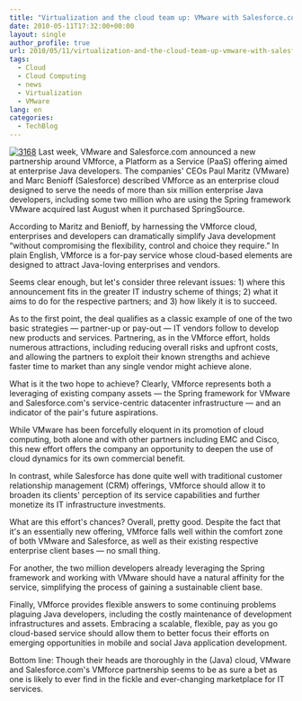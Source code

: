 ```yaml
---
title: "Virtualization and the cloud team up: VMware with Salesforce.com"
date: 2010-05-11T17:32:00+00:00
layout: single
author_profile: true
url: 2010/05/11/virtualization-and-the-cloud-team-up-vmware-with-salesforce-com/
tags:
  - Cloud
  - Cloud Computing
  - news
  - Virtualization
  - VMware
lang: en
categories: 
  - TechBlog
---
```

[![3168](http://lh3.ggpht.com/_vaUVXcmC3OI/S-mNsOJVfPI/AAAAAAAACKw/bobhZnoEv6I/3168_thumb%5B2%5D.jpg?imgmax=800 "3168")](http://lh6.ggpht.com/_vaUVXcmC3OI/S-mNniv-rgI/AAAAAAAACKs/5ARuHPa7NZc/s1600-h/3168%5B4%5D.jpg) Last week, VMware and Salesforce.com announced a new partnership around VMforce, a Platform as a Service (PaaS) offering aimed at enterprise Java developers. The companies' CEOs Paul Maritz (VMware) and Marc Benioff (Salesforce) described VMforce as an enterprise cloud designed to serve the needs of more than six million enterprise Java developers, including some two million who are using the Spring framework VMware acquired last August when it purchased SpringSource. 

According to Maritz and Benioff, by harnessing the VMforce cloud, enterprises and developers can dramatically simplify Java development “without compromising the flexibility, control and choice they require.” In plain English, VMforce is a for-pay service whose cloud-based elements are designed to attract Java-loving enterprises and vendors. 

Seems clear enough, but let's consider three relevant issues: 1) where this announcement fits in the greater IT industry scheme of things; 2) what it aims to do for the respective partners; and 3) how likely it is to succeed. 

As to the first point, the deal qualifies as a classic example of one of the two basic strategies — partner-up or pay-out — IT vendors follow to develop new products and services. Partnering, as in the VMforce effort, holds numerous attractions, including reducing overall risks and upfront costs, and allowing the partners to exploit their known strengths and achieve faster time to market than any single vendor might achieve alone. 

What is it the two hope to achieve? Clearly, VMforce represents both a leveraging of existing company assets — the Spring framework for VMware and Salesforce.com's service-centric datacenter infrastructure — and an indicator of the pair's future aspirations. 

While VMware has been forcefully eloquent in its promotion of cloud computing, both alone and with other partners including EMC and Cisco, this new effort offers the company an opportunity to deepen the use of cloud dynamics for its own commercial benefit. 

In contrast, while Salesforce has done quite well with traditional customer relationship management (CRM) offerings, VMforce should allow it to broaden its clients' perception of its service capabilities and further monetize its IT infrastructure investments. 

What are this effort's chances? Overall, pretty good. Despite the fact that it's an essentially new offering, VMforce falls well within the comfort zone of both VMware and Salesforce, as well as their existing respective enterprise client bases — no small thing. 

For another, the two million developers already leveraging the Spring framework and working with VMware should have a natural affinity for the service, simplifying the process of gaining a sustainable client base. 

Finally, VMforce provides flexible answers to some continuing problems plaguing Java developers, including the costly maintenance of development infrastructures and assets. Embracing a scalable, flexible, pay as you go cloud-based service should allow them to better focus their efforts on emerging opportunities in mobile and social Java application development. 

Bottom line: Though their heads are thoroughly in the (Java) cloud, VMware and Salesforce.com's VMforce partnership seems to be as sure a bet as one is likely to ever find in the fickle and ever-changing marketplace for IT services.
